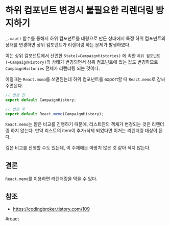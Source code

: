 # 하위 컴포넌트 변경시 불필요한 리렌더링 방지하기

`_.map()` 함수를 통해서 하위 컴포넌트를 대량으로 만든 상태에서 특정 하위 컴포넌트의 상태를 변경하면 상위 컴포넌트가 리렌더링 하는 문제가 발생하였다.

이는 상위 컴포넌트에서 선언한 `State(=CampaignHistories)` 에 속한 `하위 컴포넌트(=CampaignHistory)`의 상태가 변경되면서 상위 컴포넌트에 있는 값도 변경하므로 `CampaignHistories` 전체가 리렌더링 되는 것이다.

이럴때는 `React.momo`를 쓰면된는데 하위 컴포넌트를 export할 때 `React.memo`로 감싸주면된다.

```js
// 변경 전
export default CampaignHistory;

// 변경 후
export default React.memo(CampaignHistory);

```

`React.memo`는 얕은 비교를 진행하기 때문에, 리스트안의 객체가 변경되는 것은 리렌더링 하지 않는다. 만약 리스트의 item이 추가/삭제 되었다면 이거는 리렌더링 대상이 된다.

깊은 비교를 진행할 수도 있는데, 이 주제에는 마땅치 않은 것 같아 적지 않는다.

## 결론

`React.memo`를 이용하면 리렌더링을 막을 수 있다.

## 참조
- https://codingbroker.tistory.com/109

#react